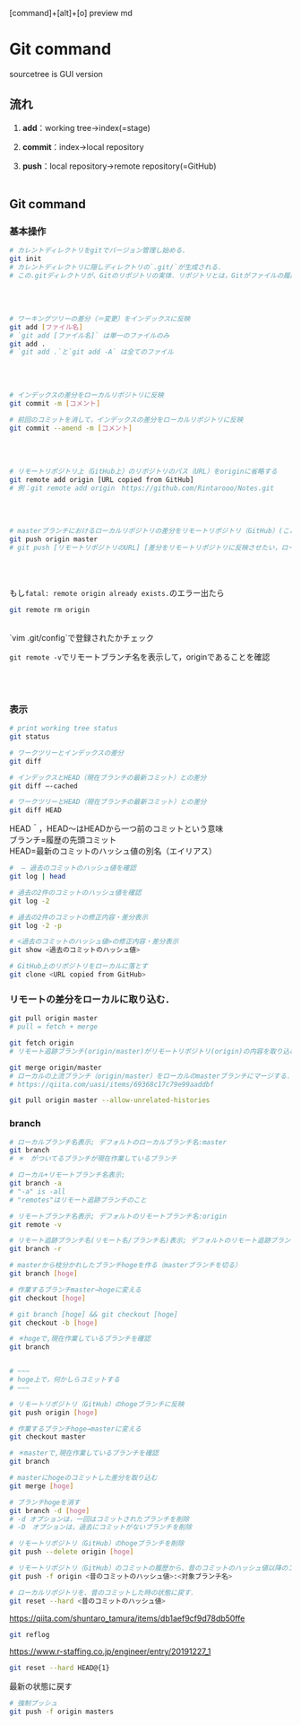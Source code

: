 [command]+[alt]+[o]
preview md

# Git command
sourcetree is GUI version


## 流れ

1. __add__：working tree→index(=stage)

2. __commit__：index→local repository

3. __push__：local repository→remote repository(=GitHub)<br><br>


## Git command

### 基本操作

```bash
# カレントディレクトリをgitでバージョン管理し始める. 
git init
# カレントディレクトリに隠しディレクトリの`.git/`が生成される．
# この.gitディレクトリが、Gitのリポジトリの実体．リポジトリとは，Gitがファイルの履歴を保存している場所のこと．ローカルの環境にあるので，ローカリリポジトリになる．
```
<br><br>

```bash
# ワーキングツリーの差分（＝変更）をインデックスに反映
git add [ファイル名]
# `git add [ファイル名]` は単一のファイルのみ
git add . 
# `git add .`と`git add -A` は全てのファイル
```
<br><br>

```bash
# インデックスの差分をローカルリポジトリに反映
git commit -m [コメント]
```


```bash
# 前回のコミットを消して，インデックスの差分をローカルリポジトリに反映
git commit --amend -m [コメント]
```
<br><br>

```bash
# リモートリポジトリ上（GitHub上）のリポジトリのパス（URL）をoriginに省略する
git remote add origin [URL copied from GitHub]
# 例：git remote add origin　https://github.com/Rintarooo/Notes.git
```
<br><br>

```bash
# masterブランチにおけるローカルリポジトリの差分をリモートリポジトリ（GitHub）(ここでは、originに省略)に反映
git push origin master
# git push [リモートリポジトリのURL] [差分をリモートリポジトリに反映させたい，ローカルリポジトリにおけるブランチ]
```
<br><br>


もし`fatal: remote origin already exists.`のエラー出たら
```bash
git remote rm origin
```
<br>
`vim .git/config`で登録されたかチェック

`git remote -v`でリモートブランチ名を表示して，originであることを確認

<br><br>





### 表示
```bash
# print working tree status
git status

# ワークツリーとインデックスの差分
git diff 

# インデックスとHEAD（現在ブランチの最新コミット）との差分
git diff —-cached

# ワークツリーとHEAD（現在ブランチの最新コミット）との差分
git diff HEAD

```
HEAD＾，HEAD〜はHEADから一つ前のコミットという意味<br>
ブランチ=履歴の先頭コミット<br>
HEAD=最新のコミットのハッシュ値の別名（エイリアス）
<br>

```bash
#  — 過去のコミットのハッシュ値を確認
git log | head

# 過去の2件のコミットのハッシュ値を確認
git log -2

# 過去の2件のコミットの修正内容・差分表示
git log -2 -p

# <過去のコミットのハッシュ値>の修正内容・差分表示
git show <過去のコミットのハッシュ値>

# GitHub上のリポジトリをローカルに落とす
git clone <URL copied from GitHub> 
```

### リモートの差分をローカルに取り込む．
```bash
git pull origin master
# pull = fetch + merge

git fetch origin
# リモート追跡ブランチ(origin/master)がリモートリポジトリ(origin)の内容を取り込む．リモート追跡ブランチは自動的に作られる．

git merge origin/master
# ローカルの上流ブランチ（origin/master）をローカルのmasterブランチにマージする．
# https://qiita.com/uasi/items/69368c17c79e99aaddbf

git pull origin master --allow-unrelated-histories
```
### branch
```bash
# ローカルブランチ名表示; デフォルトのローカルブランチ名:master
git branch
# ＊　がついてるブランチが現在作業しているブランチ

# ローカル+リモートブランチ名表示; 
git branch -a
# "-a" is -all
# "remotes"はリモート追跡ブランチのこと

# リモートブランチ名表示; デフォルトのリモートブランチ名:origin
git remote -v

# リモート追跡ブランチ名(リモート名/ブランチ名)表示; デフォルトのリモート追跡ブランチ名(リモート名/ブランチ名):origin/master
git branch -r

# masterから枝分かれしたブランチhogeを作る（masterブランチを切る）
git branch [hoge]

# 作業するブランチmaster→hogeに変える
git checkout [hoge]

# git branch [hoge] && git checkout [hoge] 
git checkout -b [hoge]

# ＊hogeで,現在作業しているブランチを確認
git branch


# ~~~
# hoge上で，何かしらコミットする
# ~~~

# リモートリポジトリ（GitHub）のhogeブランチに反映
git push origin [hoge]

# 作業するブランチhoge→masterに変える
git checkout master

# ＊masterで,現在作業しているブランチを確認
git branch

# masterにhogeのコミットした差分を取り込む
git merge [hoge]

# ブランチhogeを消す
git branch -d [hoge]
# -d オプションは，一回はコミットされたブランチを削除
# -D　オプションは，過去にコミットがないブランチを削除
```

```bash
# リモートリポジトリ（GitHub）のhogeブランチを削除
git push --delete origin [hoge]

```

```bash
# リモートリポジトリ（GitHub）のコミットの履歴から、昔のコミットのハッシュ値以降のコミットを削除
git push -f origin <昔のコミットのハッシュ値>:<対象ブランチ名>

# ローカルリポジトリを、昔のコミットした時の状態に戻す．
git reset --hard <昔のコミットのハッシュ値>
```

https://qiita.com/shuntaro_tamura/items/db1aef9cf9d78db50ffe
<br>

```bash
git reflog
```
https://www.r-staffing.co.jp/engineer/entry/20191227_1
<br>

```bash
git reset --hard HEAD@{1}
```
最新の状態に戻す
<br>



```bash
# 強制プッシュ
git push -f origin masters
```